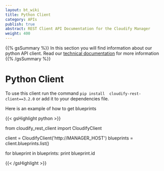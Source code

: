 ```yaml
---
layout: bt_wiki
title: Python Client
category: APIs
publish: true
abstract: REST Client API Documentation for the Cloudify Manager
weight: 400
---
```


{{% gsSummary %}}
In this section you will find information about our python API client.
Read our <a href="http://cloudify-rest-client.readthedocs.org/en/3.2/" target="_blank">technical documentation</a> for more information
{{% /gsSummary %}}


# Python Client

To use this client run the command `pip install  cloudify-rest-client==3.2.0` or add it to your dependencies file.

Here is an example of how to get blueprints

{{< gsHighlight  python  >}}

from cloudify_rest_client import CloudifyClient

client = CloudifyClient('http://MANAGER_HOST')
blueprints = client.blueprints.list()

for blueprint in blueprints:
print blueprint.id

{{< /gsHighlight >}}